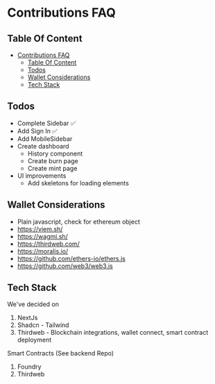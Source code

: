 # Contributions FAQ

## Table Of Content
- [Contributions FAQ](#contributions-faq)
  - [Table Of Content](#table-of-content)
  - [Todos](#todos)
  - [Wallet Considerations](#wallet-considerations)
  - [Tech Stack](#tech-stack)

## Todos
- Complete Sidebar ✅
- Add Sign In ✅
- Add MobileSidebar 
- Create dashboard 
  - History component
  - Create burn page
  - Create mint page
- UI improvements 
  - Add skeletons for loading elements


## Wallet Considerations
- Plain javascript, check for ethereum object
- https://viem.sh/
- https://wagmi.sh/
- https://thirdweb.com/
- https://moralis.io/
- https://github.com/ethers-io/ethers.js
- https://github.com/web3/web3.js

## Tech Stack
We've decided on 

1. NextJs
2. Shadcn - Tailwind
3. Thirdweb - Blockchain integrations, wallet connect, smart contract deployment

Smart Contracts (See backend Repo)
1. Foundry
2. Thirdweb
